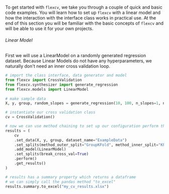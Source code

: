 To get started with `flexcv`, we take you through a couple of quick and basic code examples. You will learn how to set up `flexcv` with a linear model and how the interaction with the interface class works in practical use. At the end of this section you will be familiar with the basic concepts of `flexcv` and will be able to use it for your own projects.

###### Linear Model

First we will use a LinearModel on a randomly generated regression dataset. Because Linear Models do not have any hyperparameters, we naturally don't need an inner cross validation loop.

```py
# import the class interface, data generator and model
from flexcv import CrossValidation
from flexcv.synthesizer import generate_regression
from flexcv.models import LinearModel
  
# make sample data
X, y, group, random_slopes = generate_regression(10, 100, n_slopes=1, noise_level=9.1e-2, random_seed=42)

# instantiate our cross validation class
cv = CrossValidation()

# now we can use method chaining to set up our configuration perform the cross validation
results = (
    cv
    .set_data(X, y, group, dataset_name="ExampleData")
    .set_splits(method_outer_split="GroupKFold", method_inner_split="KFold")
    .add_model(LinearModel)
    .set_splits(break_cross_val=True)
    .perform()
    .get_results()
)

# results has a summary property which returns a dataframe
# we can simply call the pandas method "to_excel"
results.summary.to_excel("my_cv_results.xlsx")

```

